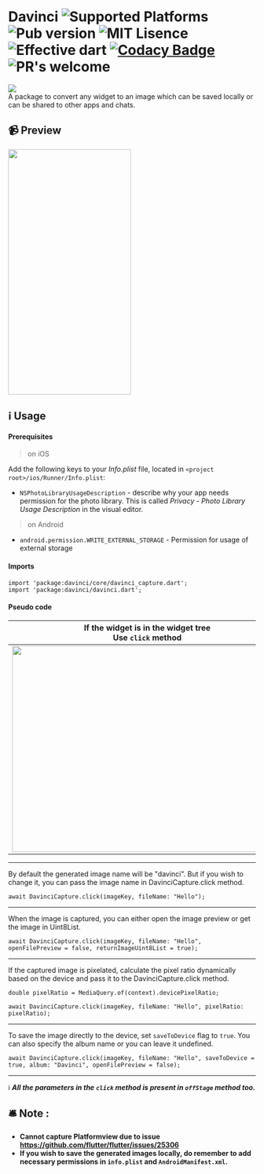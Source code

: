 # Davinci ![Supported Platforms](https://img.shields.io/badge/platforms-Android%20%7C%20iOS-green.svg) ![Pub version](https://img.shields.io/pub/v/davinci) ![MIT Lisence](https://img.shields.io/badge/license-MIT-blue.svg) ![Effective dart](https://img.shields.io/badge/style-effective_dart-40c4ff.svg) [![Codacy Badge](https://app.codacy.com/project/badge/Grade/066e267c7beb4fcaa23ba00f2b3eb6b8)](https://www.codacy.com/gh/Imgkl/davinci/dashboard?utm_source=github.com&amp;utm_medium=referral&amp;utm_content=Imgkl/davinci&amp;utm_campaign=Badge_Grade) ![PR's welcome](https://img.shields.io/badge/PRs-welcome-brightgreen.svg)
<img src ="https://i.ibb.co/wJMkxM5/Oakbridge-Middle-School.png"> 


<br>
A package to convert any widget to an image which can be saved locally or can be shared to other apps and chats.


## 📹 Preview
<img src ="https://i.ibb.co/7zkmKwX/ezgif-com-gif-maker.gif" width="250" height="500">

## ℹ️ Usage

#### Prerequisites

> on iOS

Add the following keys to your _Info.plist_ file, located in `<project root>/ios/Runner/Info.plist`:

* `NSPhotoLibraryUsageDescription` - describe why your app needs permission for the photo library. This is called _Privacy - Photo Library Usage Description_ in the visual editor.

> on Android

* `android.permission.WRITE_EXTERNAL_STORAGE` - Permission for usage of external storage
#### Imports
```
import 'package:davinci/core/davinci_capture.dart';
import 'package:davinci/davinci.dart';
```

#### Pseudo code


| If the widget is in the widget tree  <br> Use `click` method| If the widget is not in the widget tree  <br> Use `offStage` method | 
| :---: | :---: |
| <img src ="https://i.ibb.co/tCgQpM3/carbon-1.png" width="550" height="420"> | <img src ="https://i.ibb.co/bX9tGQV/carbon-2.png" width="450" height="250"> | 



<hr>
 By default the generated image name will be "davinci". But if you wish to change it, you can pass the image name in  DavinciCapture.click method.
 
```
await DavinciCapture.click(imageKey, fileName: "Hello");
```
<hr>
When the image is captured, you can either open the image preview or get the image in Uint8List.

```
await DavinciCapture.click(imageKey, fileName: "Hello", openFilePreview = false, returnImageUint8List = true);
```
 <hr>
If the captured image is pixelated, calculate the pixel ratio dynamically based on the device and pass it to the DavinciCapture.click method.

```
double pixelRatio = MediaQuery.of(context).devicePixelRatio;

await DavinciCapture.click(imageKey, fileName: "Hello", pixelRatio: pixelRatio);
```
<hr>

To save the image directly to the device, set `saveToDevice` flag to `true`. You can also specify the album name or you can leave it undefined.

````
await DavinciCapture.click(imageKey, fileName: "Hello", saveToDevice = true, album: "Davinci", openFilePreview = false);
````
<hr>

ℹ️ <i><b>All the parameters in the `click` method is present in `offStage` method too.</i></b>

## 🛎️ Note :

 - <b>Cannot capture Platformview due to issue https://github.com/flutter/flutter/issues/25306 </b>
 - <b>If you wish to save the generated images locally, do remember to add necessary permissions in `info.plist` and `AndroidManifest.xml`. 
